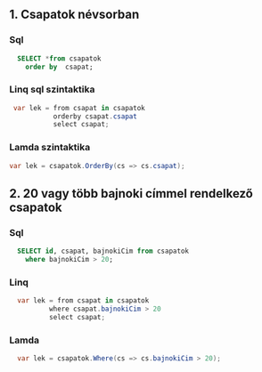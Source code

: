 ## 1. Csapatok névsorban

### Sql
```sql
  SELECT *from csapatok
    order by  csapat;
```

### Linq sql szintaktika
```cs
 var lek = from csapat in csapatok
           orderby csapat.csapat
           select csapat;
```

### Lamda szintaktika
```cs
var lek = csapatok.OrderBy(cs => cs.csapat);
```

## 2. 20 vagy több bajnoki címmel rendelkező csapatok
### Sql
```sql
  SELECT id, csapat, bajnokiCim from csapatok
    where bajnokiCim > 20;
```

### Linq

```cs
  var lek = from csapat in csapatok
          where csapat.bajnokiCim > 20
          select csapat;
```

### Lamda
```cs
  var lek = csapatok.Where(cs => cs.bajnokiCim > 20);
```